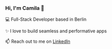 ### Hi, I'm Camila 👋

:computer: Full-Stack Developer based in Berlin

:sparkles: I love to build seamless and performative apps

:mailbox: Reach out to me on [LinkedIn](https://www.linkedin.com/in/camiladmuller)
